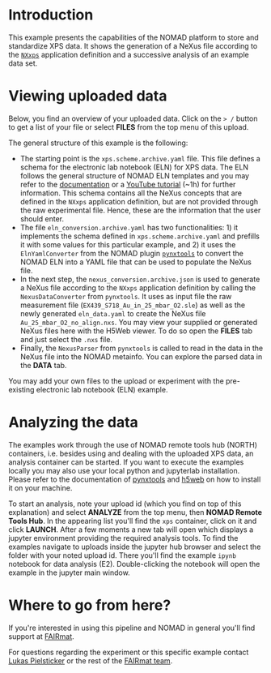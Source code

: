 # Introduction

This example presents the capabilities of the NOMAD platform to store and standardize XPS data. It shows the generation of a NeXus file according to the [`NXxps`](https://fairmat-nfdi.github.io/nexus_definitions/classes/contributed_definitions/NXxps.html#nxxps) application definition and a successive analysis of an example data set.

# Viewing uploaded data

Below, you find an overview of your uploaded data.
Click on the `> /` button to get a list of your file or select **FILES** from the top menu of this upload.

The general structure of this example is the following:
- The starting point is the `xps.scheme.archive.yaml` file. This file defines a schema for the 
electronic lab notebook (ELN) for XPS data. The ELN follows the general structure of NOMAD ELN templates and you may refer to the [documentation](https://nomad-lab.eu/prod/v1/staging/docs/archive.html) or a [YouTube tutorial](https://youtu.be/o5ETHmGmnaI) (~1h) for further information. This schema contains all the NeXus concepts that are defined in the `NXxps` application definition, but are not provided through the raw experimental file.
Hence, these are the information that the user should enter.
- The file `eln_conversion.archive.yaml` has two functionalities: 1) it implements the schema defined in `xps.scheme.archive.yaml` and prefills it with some values for this particular example, and 2) it uses the `ElnYamlConverter` from the NOMAD plugin [`pynxtools`](https://github.com/FAIRmat-NFDI/pynxtools) to convert the NOMAD ELN into a YAML file that can be used to populate the NeXus file.
- In the next step, the `nexus_conversion.archive.json` is used to generate a NeXus file according to the `NXxps` application definition by calling the `NexusDataConverter` from `pynxtools`. It uses as input file the raw measurement file (`EX439_S718_Au_in_25_mbar_O2.sle`) as well as the newly generated `eln_data.yaml` to create the NeXus file `Au_25_mbar_O2_no_align.nxs`. You may view your supplied or generated NeXus files here with the H5Web viewer. To do so open the **FILES** tab and just select the `.nxs` file.
- Finally, the `NexusParser` from `pynxtools` is called to read in the data in the NeXus file into the NOMAD metainfo. You can explore the parsed data in the **DATA** tab.

You may add your own files to the upload or experiment with the pre-existing electronic lab notebook (ELN) example.

# Analyzing the data

The examples work through the use of NOMAD remote tools hub (NORTH) containers, i.e. besides using and dealing with the uploaded XPS data, an analysis container can be started. If you want to execute the examples locally you may also use your local python and jupyterlab installation. Please refer to the documentation of [pynxtools](https://github.com/FAIRmat-NFDI/pynxtools.git) and [h5web](https://github.com/silx-kit/h5web) on how to install it on your machine.

To start an analysis, note your upload id (which you find on top of this explanation) and select **ANALYZE** from the top menu, then **NOMAD Remote Tools Hub**.
In the appearing list you'll find the `xps` container, click on it and click **LAUNCH**.
After a few moments a new tab will open which displays a jupyter environment providing the required analysis tools.
To find the examples navigate to uploads inside the jupyter hub browser and select the folder with your noted upload id.
There you'll find the example `ipynb` notebook for data analysis (E2).
Double-clicking the notebook will open the example in the jupyter main window.

# Where to go from here?

If you're interested in using this pipeline and NOMAD in general you'll find support at [FAIRmat](https://www.fairmat-nfdi.eu/fairmat/consortium).

For questions regarding the experiment or this specific example contact [Lukas Pielsticker](https://www.fairmat-nfdi.eu/fairmat/fairmat_/fairmatteam) or the rest of the [FAIRmat team](https://www.fairmat-nfdi.eu/fairmat/fairmat_/fairmatteam).
